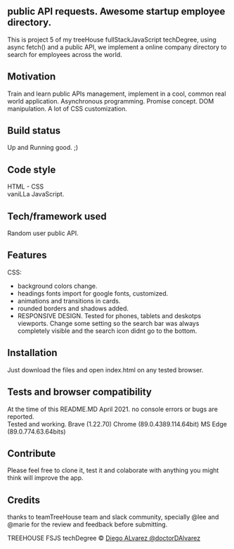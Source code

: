 ## public API requests. Awesome startup employee directory.
This is project 5 of my treeHouse fullStackJavaScript techDegree, using async fetch() and a public API, we implement a online company directory to search for employees across the world.

## Motivation
Train and learn public APIs management, implement in a cool, common real world application.
Asynchronous programming. Promise concept.
DOM manipulation.
A lot of CSS customization.

## Build status
Up and Running good. ;)

## Code style
HTML - CSS <br>
vaniLLa JavaScript.

## Tech/framework used
Random user public API.

## Features
CSS:
* background colors change.
* headings fonts import for google fonts, customized.
* animations and transitions in cards.
* rounded borders and shadows added.
* RESPONSIVE DESIGN. Tested for phones, tablets and deskotps viewports. Change some setting so the search bar was always completely visible and the search icon didnt go to the bottom.

## Installation
Just download the files and open index.html on any tested browser.

## Tests and browser compatibility
At the time of this README.MD April 2021. no console errors or bugs are reported. <br>
Tested and working. Brave (1.22.70) Chrome (89.0.4389.114.64bit) MS Edge (89.0.774.63.64bits)

## Contribute
Please feel free to clone it, test it and colaborate with anything you might think will improve the app.

## Credits
thanks to teamTreeHouse team and slack community, specially @lee and @marie for the review and feedback before submitting.

TREEHOUSE FSJS techDegree © [Diego ALvarez @doctorDAlvarez]()
